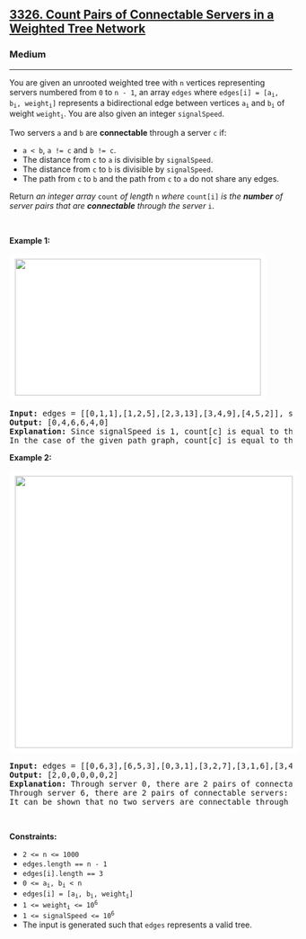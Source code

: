 <h2><a href="https://leetcode.com/problems/count-pairs-of-connectable-servers-in-a-weighted-tree-network">3326. Count Pairs of Connectable Servers in a Weighted Tree Network</a></h2><h3>Medium</h3><hr><p>You are given an unrooted weighted tree with <code>n</code> vertices representing servers numbered from <code>0</code> to <code>n - 1</code>, an array <code>edges</code> where <code>edges[i] = [a<sub>i</sub>, b<sub>i</sub>, weight<sub>i</sub>]</code> represents a bidirectional edge between vertices <code>a<sub>i</sub></code> and <code>b<sub>i</sub></code> of weight <code>weight<sub>i</sub></code>. You are also given an integer <code>signalSpeed</code>.</p>

<p>Two servers <code>a</code> and <code>b</code> are <strong>connectable</strong> through a server <code>c</code> if:</p>

<ul>
	<li><code>a &lt; b</code>, <code>a != c</code> and <code>b != c</code>.</li>
	<li>The distance from <code>c</code> to <code>a</code> is divisible by <code>signalSpeed</code>.</li>
	<li>The distance from <code>c</code> to <code>b</code> is divisible by <code>signalSpeed</code>.</li>
	<li>The path from <code>c</code> to <code>b</code> and the path from <code>c</code> to <code>a</code> do not share any edges.</li>
</ul>

<p>Return <em>an integer array</em> <code>count</code> <em>of length</em> <code>n</code> <em>where</em> <code>count[i]</code> <em>is the <strong>number</strong> of server pairs that are <strong>connectable</strong> through</em> <em>the server</em> <code>i</code>.</p>

<p>&nbsp;</p>
<p><strong class="example">Example 1:</strong></p>
<img alt="" src="https://assets.leetcode.com/uploads/2024/01/21/example22.png" style="width: 438px; height: 243px; padding: 10px; background: #fff; border-radius: .5rem;" />
<pre>
<strong>Input:</strong> edges = [[0,1,1],[1,2,5],[2,3,13],[3,4,9],[4,5,2]], signalSpeed = 1
<strong>Output:</strong> [0,4,6,6,4,0]
<strong>Explanation:</strong> Since signalSpeed is 1, count[c] is equal to the number of pairs of paths that start at c and do not share any edges.
In the case of the given path graph, count[c] is equal to the number of servers to the left of c multiplied by the servers to the right of c.
</pre>

<p><strong class="example">Example 2:</strong></p>
<img alt="" src="https://assets.leetcode.com/uploads/2024/01/21/example11.png" style="width: 495px; height: 484px; padding: 10px; background: #fff; border-radius: .5rem;" />
<pre>
<strong>Input:</strong> edges = [[0,6,3],[6,5,3],[0,3,1],[3,2,7],[3,1,6],[3,4,2]], signalSpeed = 3
<strong>Output:</strong> [2,0,0,0,0,0,2]
<strong>Explanation:</strong> Through server 0, there are 2 pairs of connectable servers: (4, 5) and (4, 6).
Through server 6, there are 2 pairs of connectable servers: (4, 5) and (0, 5).
It can be shown that no two servers are connectable through servers other than 0 and 6.
</pre>

<p>&nbsp;</p>
<p><strong>Constraints:</strong></p>

<ul>
	<li><code>2 &lt;= n &lt;= 1000</code></li>
	<li><code>edges.length == n - 1</code></li>
	<li><code>edges[i].length == 3</code></li>
	<li><code>0 &lt;= a<sub>i</sub>, b<sub>i</sub> &lt; n</code></li>
	<li><code>edges[i] = [a<sub>i</sub>, b<sub>i</sub>, weight<sub>i</sub>]</code><!-- notionvc: a2623897-1bb1-4c07-84b6-917ffdcd83ec --></li>
	<li><code>1 &lt;= weight<sub>i</sub> &lt;= 10<sup>6</sup></code></li>
	<li><code>1 &lt;= signalSpeed &lt;= 10<sup>6</sup></code></li>
	<li>The input is generated such that <code>edges</code> represents a valid tree.</li>
</ul>
